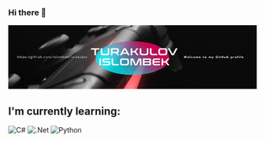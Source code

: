 ### Hi there 👋

[![Header](https://github.com/IslombekTurakulov/IslombekTurakulov/blob/main/Images/header2.jpg)](https://www.youtube.com/c/DarkPrinceOfficial)

## I'm currently learning:

![C#](https://img.shields.io/badge/-C#-090909?style=for-the-badge&logo=c%2b&logoColor=47C5FB)
![.Net](https://img.shields.io/badge/-Framework-090909k?style=for-the-badge&logo=.net&logoColor=47C5FB)
![Python](https://img.shields.io/badge/-Python-090909?style=for-the-badge&logo=python&logoColor=47C5FB)

	